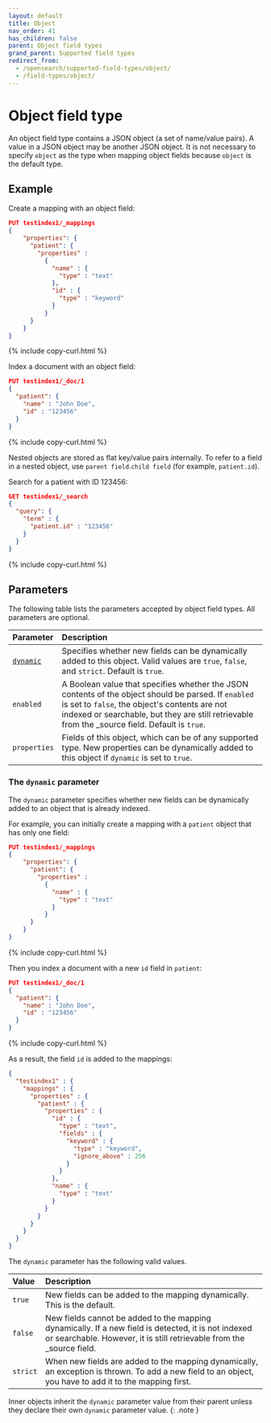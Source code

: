 ```yaml
---
layout: default
title: Object
nav_order: 41
has_children: false
parent: Object field types
grand_parent: Supported field types
redirect_from: 
  - /opensearch/supported-field-types/object/
  - /field-types/object/
---
```


# Object field type

An object field type contains a JSON object (a set of name/value pairs). A value in a JSON object may be another JSON object. It is not necessary to specify `object` as the type when mapping object fields because `object` is the default type.

## Example

Create a mapping with an object field:

```json
PUT testindex1/_mappings
{
    "properties": {
      "patient": { 
        "properties" :
          {
            "name" : {
              "type" : "text"
            },
            "id" : {
              "type" : "keyword"
            }
          }   
      }
    }
}
```
{% include copy-curl.html %}

Index a document with an object field:

```json
PUT testindex1/_doc/1
{ 
  "patient": { 
    "name" : "John Doe",
    "id" : "123456"
  } 
}
```
{% include copy-curl.html %}

Nested objects are stored as flat key/value pairs internally. To refer to a field in a nested object, use `parent field`.`child field` (for example, `patient.id`).

Search for a patient with ID 123456:

```json
GET testindex1/_search
{
  "query": {
    "term" : {
      "patient.id" : "123456"
    }
  }
}
```
{% include copy-curl.html %}

## Parameters

The following table lists the parameters accepted by object field types. All parameters are optional.

Parameter | Description 
:--- | :--- 
[`dynamic`](#the-dynamic-parameter) | Specifies whether new fields can be dynamically added to this object. Valid values are `true`, `false`, and `strict`. Default is `true`.
`enabled` | A Boolean value that specifies whether the JSON contents of the object should be parsed. If `enabled` is set to `false`, the object's contents are not indexed or searchable, but they are still retrievable from the _source field. Default is `true`.
`properties` | Fields of this object, which can be of any supported type. New properties can be dynamically added to this object if `dynamic` is set to `true`.

### The `dynamic` parameter

The `dynamic` parameter specifies whether new fields can be dynamically added to an object that is already indexed.

For example, you can initially create a mapping with a `patient` object that has only one field:

```json
PUT testindex1/_mappings
{
    "properties": {
      "patient": { 
        "properties" :
          {
            "name" : {
              "type" : "text"
            }
          }   
      }
    }
}
```
{% include copy-curl.html %}

Then you index a document with a new `id` field in `patient`:

```json
PUT testindex1/_doc/1
{ 
  "patient": { 
    "name" : "John Doe",
    "id" : "123456"
  } 
}
```
{% include copy-curl.html %}

As a result, the field `id` is added to the mappings:

```json
{
  "testindex1" : {
    "mappings" : {
      "properties" : {        
        "patient" : {
          "properties" : {
            "id" : {
              "type" : "text",
              "fields" : {
                "keyword" : {
                  "type" : "keyword",
                  "ignore_above" : 256
                }
              }
            },
            "name" : {
              "type" : "text"
            }
          }
        }
      }
    }
  }
}
```

The `dynamic` parameter has the following valid values.

Value | Description 
:--- | :--- 
`true` | New fields can be added to the mapping dynamically. This is the default.
`false` | New fields cannot be added to the mapping dynamically. If a new field is detected, it is not indexed or searchable. However, it is still retrievable from the _source field. 
`strict` | When new fields are added to the mapping dynamically, an exception is thrown. To add a new field to an object, you have to add it to the mapping first.

Inner objects inherit the `dynamic` parameter value from their parent unless they declare their own `dynamic` parameter value.
{: .note }
